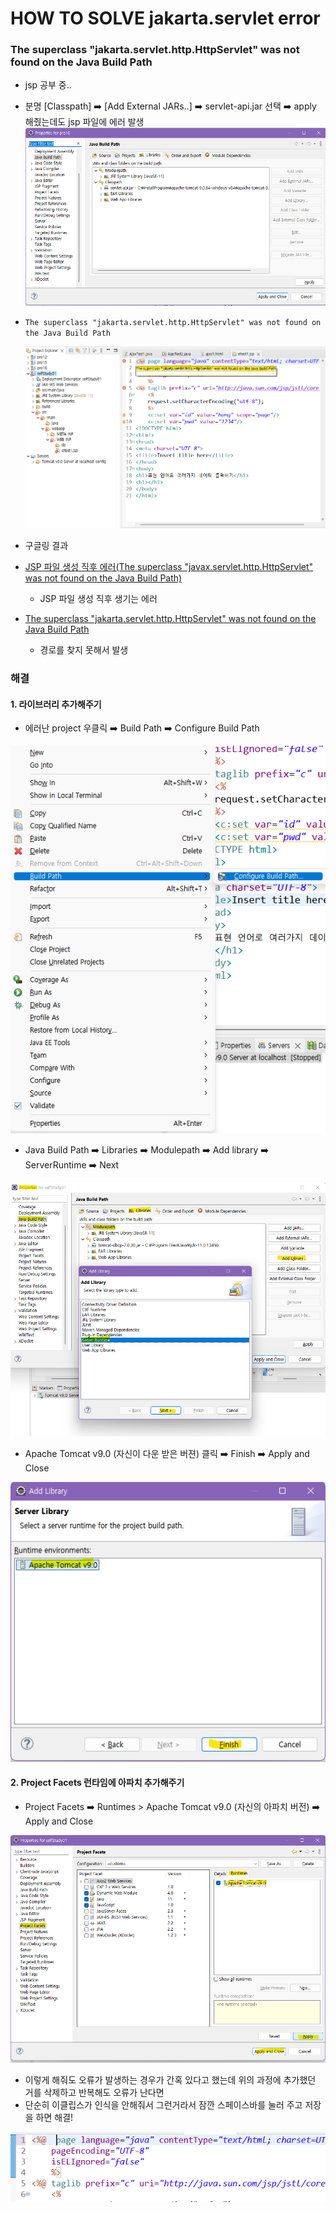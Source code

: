 # HOW TO SOLVE jakarta.servlet error

### The superclass "jakarta.servlet.http.HttpServlet" was not found on the Java Build Path

- jsp 공부 중..

- 분명 [Classpath] ➡️ [Add External JARs..] ➡️ servlet-api.jar 선택 ➡️ apply 해줬는데도 jsp 파일에 에러 발생
  ![buildpath tomcat apache](How-to-buildpath-jakarta_servlet.assets/image-20220701122833646.png)

- `The superclass "jakarta.servlet.http.HttpServlet" was not found on the Java Build Path`

  ![image-20220701172738925](How-to-buildpath-jakarta_servlet.assets/image-20220701172738925.png)

- 구글링 결과

- [JSP 파일 생성 직후 에러(The superclass "javax.servlet.http.HttpServlet" was not found on the Java Build Path)](https://hongeui.tistory.com/13)

  - JSP 파일 생성 직후 생기는 에러

- [The superclass "jakarta.servlet.http.HttpServlet" was not found on the Java Build Path](https://upself.tistory.com/18)

  - 경로를 찾지 못해서 발생

### 해결

#### 1. 라이브러리 추가해주기

- 에러난 project 우클릭 ➡️ Build Path ➡️ Configure Build Path

![프로젝트_buildpath_configure_BuildPath](How-to-buildpath-jakarta_servlet.assets/image-20220701173817562.png)

- Java Build Path ➡️ Libraries ➡️ Modulepath ➡️ Add library ➡️ ServerRuntime ➡️ Next

![해결방법](How-to-buildpath-jakarta_servlet.assets/%ED%99%94%EB%A9%B4%20%EC%BA%A1%EC%B2%98%202022-07-01%20173122.png)

- Apache Tomcat v9.0 (자신이 다운 받은 버젼) 클릭 ➡️ Finish ➡️ Apply and Close

![select Apache tomca&click finish](How-to-buildpath-jakarta_servlet.assets/image-20220701174203332.png)

#### 2. Project Facets 런타임에 아파치 추가해주기

- Project Facets ➡️ Runtimes > Apache Tomcat v9.0 (자신의 아파치 버전) ➡️ Apply and Close

![ProjectFacets>Runtimes>ApacheTomcatv9.0](How-to-buildpath-jakarta_servlet.assets/image-20220701174551219.png)

- 이렇게 해줘도 오류가 발생하는 경우가 간혹 있다고 했는데 위의 과정에 추가했던 거를 삭제하고 반복해도 오류가 난다면
- 단순히 이클립스가 인식을 안해줘서 그런거라서 잠깐 스페이스바를 눌러 주고 저장을 하면 해결!

![spacebar_after_<%@](How-to-buildpath-jakarta_servlet.assets/image-20220701175306540.png)
